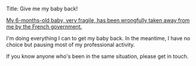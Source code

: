 Title: Give me my baby back!

<a href="https://rendeznousnotrebebe.wordpress.com/english/">My 6-months-old baby, very fragile, has been wrongfully taken away from me by the French government.</a>

I'm doing everything I can to get my baby back. In the meantime, I have no choice but pausing most of my professional activity.

If you know anyone who's been in the same situation, please get in touch.

<!-- PELICAN_END_SUMMARY -->
